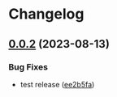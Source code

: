 # Changelog

## [0.0.2](https://github.com/MacRdy/kodgen-cli/compare/v0.0.1...v0.0.2) (2023-08-13)


### Bug Fixes

* test release ([ee2b5fa](https://github.com/MacRdy/kodgen-cli/commit/ee2b5fabae102a13f3f6cb49817363bdff3d7a02))
